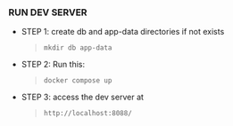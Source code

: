 ### RUN DEV SERVER
- STEP 1: create db and app-data directories if not exists
    > `mkdir db app-data`
- STEP 2: Run this:
    > `docker compose up`
- STEP 3: access the dev server at
    > `http://localhost:8088/`